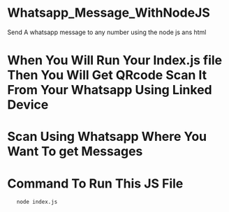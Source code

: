 # Whatsapp_Message_WithNodeJS
Send A whatsapp message to any number using the node js ans html  

# When You Will Run Your Index.js file Then You Will Get QRcode Scan It From Your Whatsapp Using Linked Device
# Scan Using Whatsapp Where You Want To get Messages

# Command To Run This JS File 
       node index.js
       
